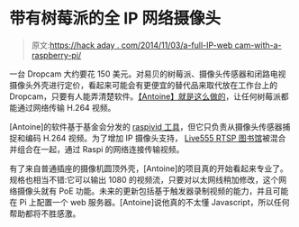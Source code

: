 # 带有树莓派的全 IP 网络摄像头

> 原文:[https://hack aday . com/2014/11/03/a-full-IP-web cam-with-a-raspberry-pi/](https://hackaday.com/2014/11/03/a-full-ip-webcam-with-a-raspberry-pi/)

一台 Dropcam 大约要花 150 美元。对易贝的树莓派、摄像头传感器和闭路电视摄像头外壳进行定价，看起来可能会有更便宜的替代品来取代放在工作台上的 Dropcam，只要有人能弄清楚软件。[【Antoine】就是这么做的](http://www.sonsoftone.com/?page_id=287)，让任何树莓派都能通过网络传输 H.264 视频。

[Antoine]的软件基于基金会分发的 [raspivid 工具](http://www.raspberrypi.org/documentation/usage/camera/raspicam/raspivid.md)，但它只负责从摄像头传感器捕捉和编码 H.264 视频。为了增加 IP 摄像头支持， [Live555 RTSP 图书馆](http://www.live555.com/liveMedia/)被混合并组合在一起，通过 Raspi 的网络连接传输视频。

有了来自普通插座的摄像机圆顶外壳，[Antoine]的项目真的开始看起来专业了。规格也相当不错:它可以输出 1080 的视频流，只要对以太网线稍加修改，这个网络摄像头就有 PoE 功能。未来的更新包括基于触发器录制视频的能力，并且可能在 Pi 上配置一个 web 服务器。[Antoine]说他真的不太懂 Javascript，所以任何帮助都将不胜感激。